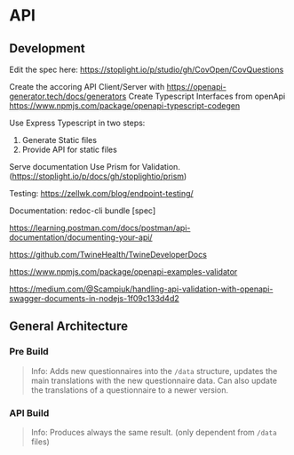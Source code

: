 # API

## Development

Edit the spec here: https://stoplight.io/p/studio/gh/CovOpen/CovQuestions

Create the accoring API Client/Server with https://openapi-generator.tech/docs/generators
Create Typescript Interfaces from openApi https://www.npmjs.com/package/openapi-typescript-codegen

Use Express Typescript in two steps:

1. Generate Static files
2. Provide API for static files

Serve documentation
Use Prism for Validation. (https://stoplight.io/p/docs/gh/stoplightio/prism)

Testing:
https://zellwk.com/blog/endpoint-testing/

Documentation: redoc-cli bundle [spec]

https://learning.postman.com/docs/postman/api-documentation/documenting-your-api/

https://github.com/TwineHealth/TwineDeveloperDocs

https://www.npmjs.com/package/openapi-examples-validator

https://medium.com/@Scampiuk/handling-api-validation-with-openapi-swagger-documents-in-nodejs-1f09c133d4d2


## General Architecture

### Pre Build

> Info: Adds new questionnaires into the `/data` structure, updates the main translations with the new questionnaire data. Can also update the translations of a questionnaire to a newer version. 


### API Build 

> Info: Produces always the same result. (only dependent from `/data` files)